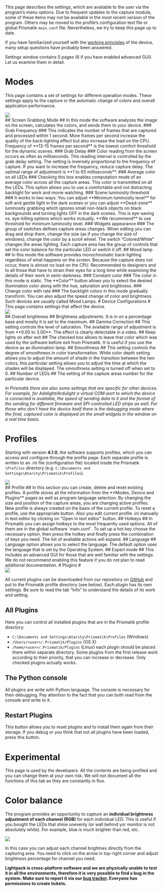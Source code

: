 

This page describes the settings, which are available to the user via the program’s menu options. Due to frequent updates to the capture module, some of these items may not be available in the most recent version of the program. Others may be moved to the profile’s configuration text file or global Prismatik `main.conf` file. Nevertheless, we try to keep this page up to date.

If you have familiarized yourself with the [working principles](http://code.google.com/p/light-pack/wiki/Basics) of the device, many setup questions have probably been answered.

Settings window contains 5 pages (6 if you have enabled advanced GUI). Let us examine them in detail.
# Modes #
This page contains a set of settings for different operation modes. These settings apply to the capture or the automatic change of colors and overall application performance.
<div><img src='http://store.pixelkit.ru/img/Prismatik/en-1-mode.jpg' /></div>
## Screen Grabbing Mode ##
In this mode the software analyzes the image on the screen, calculates the colors, and sends them to your device.
### Grab Frequency ###
This indicates the number of frames that are captured and processed within 1 second.  More frames per second increase the quality of the back-lighting effect but also increase the load on the CPU. Frequency of **13-15 frames per second** is the lowest comfort threshold for the dynamic scenes.
### Grab Delay ###
Color reading from the screen occurs as often as milliseconds.  This reading interval is controlled by the grab delay setting. The setting is inversely proportional to the frequency of capture.  If you want to increase the frequency, reduce capture delay. The optimal range of adjustment is **1 to 93 milliseconds**.
### Average color on all LEDs ###
Checking this box enables computation mode of an average color across all the capture areas. This color is transmitted on all the LEDs.  This option allows you to use a comfortable and not distracting backlight for work and movie watching.
### Scene luminosity threshold ###
It works in two ways: You can adjust **Minimum luminosity level** for soft and gentle light in the dark scenes or you can adjust **Dead-zone** luminosity grabbing which ignores small non-black objects on black backgrounds and turning lights OFF in the dark scenes. This is eye-saving vs. eye-killing options which works mutually. **We recommend** to use threshold for minimum luminosity level.
### Widgets appearance ###
The group of switches defines capture areas changes. When editing you can drag and drop them, change the size (as if you change the size of windows), change the color by a scroll wheel. The switch “Colored/White” changes the areas lighting. Each capture area has the group of controls that set the color balance for the particular LED or switch it off.
## Mood lamp ##
In this mode the software provides monochromatic back-lighting regardless of what happens on the screen. Because the capture does not occur, there is almost no load on the CPU. Recommended to designers and to all those that have to strain their eyes for a long time while examining the details of their work in semi-darkness.
### Constant color ###
The color in this mode is static. The **Color** button allows you to select the desired illumination color along with the hue, saturation and brightness.
### Change color with rate ###
The backlight colors in this mode gradually transform.  You can also adjust the speed change of color and brightness.  Such devices are usually called Mood Lamps.
# Device Configurations #
This page contains settings that affect the device.
<div><img src='http://store.pixelkit.ru/img/Prismatik/en-2-devices.jpg' /></div>
## Overall brightness ##
Brightness adjustments. It is in on a percentage base and mostly it is set to the maximum.
## Gamma Correction ##
This setting controls the level of saturation.  The available range of adjustment is from **0.00 to 3.00**.  The effect is clearly detectable in a video.
## Keep lights on after exit ##
The checked box allows to leave that color which was used by the software before exit from Prismatik. It is useful if you use the device as an illumination lamp.
## Smoothness ##
This setting controls the degree of smoothness in color transformation. While color depth setting allows you to adjust the amount of shade in the transition between the two colors, this particular setting allows you to adjust the time at which the shades will be displayed. The smoothness setting is turned off when set to 0.
## Number of LEDs ##
The setting of the capture areas number for the particular device.

_In Prismatik there are also some settings that are specific for other devices. For example, for Adalight/Ardulight a virtual COM-port to which the device is connected is available, the speed of sending data to it and the format of the sending for different firmware and SPI-controlled LED strips as well. For those who don’t have the device itself there is the debugging mode where the final, captured color is displayed on the small widgets in the window on a real time basis._
# Profiles #
Starting with version **4.1.0**, the software supports profiles, which you can access and configure through the profile page. Each separate profile is written to an .ini file (configuration file) located inside the Prismatik `\Profiles` directory (e.g. `C:\Documents and Settings\Atarity\Prismatik\Profiles`).
<div><img src='http://store.pixelkit.ru/img/Prismatik/en-3-profiles.jpg' /></div>
## Profile ##
In this section you can create, delete and reset existing profiles. A profile stores all the information from the **Modes, Device and Plugins** pages as well as program language selection. By changing the size and position of the capture areas, you are changing active profiles. New profile is always created on the basis of the current profile. To reset a profile, use the appropriate button. Also you edit current profile .ini manually in text editor by clicking on "Open in text editor" button.
## Hotkeys ##
In Prismatik you can assign hotkeys to the most frequently used options. All of them are in the global software `main.conf`. To set up a hot key choose the necessary option, then press the hotkey and finally press the combination of keys you need. The list of available actions will expand.
## Language ##
Language option allows you to select the language.  The default option uses the language that is set by the Operating System.
## Expert mode ##
This includes an advanced GUI for those that are well familiar with the settings. We do not recommend enabling this feature if you do not plan to read additional documentation.
# Plugins #
<div><img src='http://store.pixelkit.ru/img/Prismatik/en-4-plugins.jpg' /></div>

All current plugins can be downloaded from our repository on [GitHub](https://github.com/Atarity/Prismatik-plugins) and put to the Prismatik profile directory (see below). Each plugin has its own settings. Be sure to read the tab “Info” to understand the details of its work and setting.
## All Plugins ##
Here you can control all installed plugins that are in the Prismatik profile directory:
  * `C:\Documents and Settings\Atarity\Prismatik\Profiles` (Windows)
  * `/Users/<user>/.Prismatik/Plugins` (OS X)
  * `/home/<user>/.Prismatik/Plugins` (Linux)
each plugin should be placed there within separate directory. Some plugins from the first release work according to their priority, that you can increase or decrease. Only checked plugins actually works.
## The Python console ##
All plugins are write with Python language. The console is necessary for their debugging. Pay attention to the fact that you can both read from the console and write to it.
## Restart Plugins ##
This button allows you to reset plugins and to install them again from their storage. If you debug or you think that not all plugins have been loaded, press this button.
# Experimental #
This page is used by the developers. All the contents are being profiled and you can change them at your own risk. We will not document all the functions of this tab as they are constantly in flux.
# Color balance #
The program provides an opportunity to capture an **individual brightness adjustment of each channel (RGB)** for each individual LED. This is useful if you bought the LEDs that shine unevenly (or wall behind yor monitor is not absolutely white). For example, blue is much brighter than red, etc.
<div><img src='http://store.pixelkit.ru/img/Prismatik/en-5-balance.jpg' /></div>

In this case you can adjust each channel brightnes directly from the capturing area. You need to click on the arrow in top-right corner and adjust brightness percentage for channel you need.

**Lightpack is cross-platform software and we are physically unable to test it in all the environments, therefore it is very possible to find a bug in the system.  Make sure to report it via our [bug tracker](http://code.google.com/p/lightpack/issues/list).  Everyone has permissions to create tickets.**